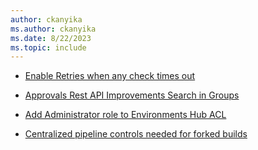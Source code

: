```yaml
---
author: ckanyika
ms.author: ckanyika
ms.date: 8/22/2023
ms.topic: include
---
```


- [Enable Retries when any check times out](#enable-retries-when-any-check-times-out)

- [Approvals Rest API Improvements Search in Groups](approvals-rest-api-improvements-search-in-groups)
 
- [Add Administrator role to Environments Hub ACL](#add-administrator-role-to-environments-hub-acl)
 
- [Centralized pipeline controls needed for forked builds](#centralized-pipeline-controls-needed-for-forked-builds)